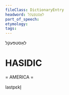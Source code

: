 ```yaml
---
fileClass: DictionaryEntry
headword: לאַסטפּעקל
part_of_speech: 
etymology: 
tags: 
---
```

לאַסטפּעקל

HASIDIC
=======
= AMERICA = 

lastpɛkl̩